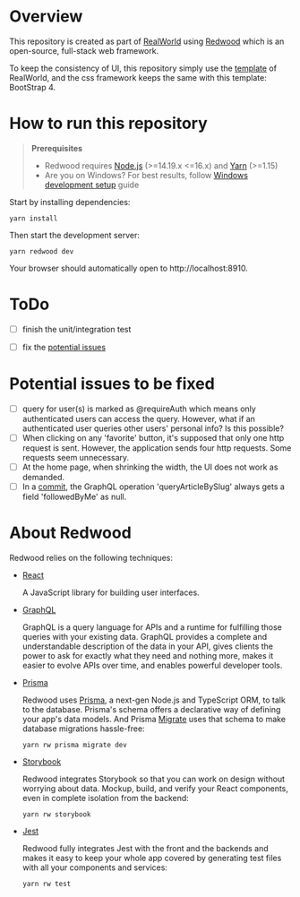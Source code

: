 # Overview

This repository is created as part of [RealWorld](https://github.com/gothinkster/realworld) using [Redwood](https://redwoodjs.com/) which is an open-source, full-stack web framework.

To keep the consistency of UI, this repository simply use the [template](https://realworld-docs.netlify.app/docs/specs/frontend-specs/templates/) of RealWorld, and the css framework keeps the same with this template: BootStrap 4.

# How to run this repository

> **Prerequisites**
>
> - Redwood requires [Node.js](https://nodejs.org/en/) (>=14.19.x <=16.x) and [Yarn](https://yarnpkg.com/) (>=1.15)
> - Are you on Windows? For best results, follow [Windows development setup](https://redwoodjs.com/docs/how-to/windows-development-setup) guide

Start by installing dependencies:

```
yarn install
```

Then start the development server:

```
yarn redwood dev
```

Your browser should automatically open to http://localhost:8910.


# ToDo

- [ ] finish the unit/integration test
- [ ] fix the [potential issues](#potential-issues-to-be-fixed)


# Potential issues to be fixed

- [ ] query for user(s) is marked as @requireAuth which means only authenticated users can access the query. However, what if an authenticated user queries other users' personal info? Is this possible?
- [ ] When clicking on any 'favorite' button, it's supposed that only one http request is sent. However, the application sends four http requests. Some requests seem unnecessary.
- [ ] At the home page, when shrinking the width, the UI does not work as demanded.
- [ ] In a [commit](https://github.com/TristanWYL/redwood-realworld-example-app/commit/744fb6ee37ff4121d91b49e7f86e7077f608ee36), the GraphQL operation 'queryArticleBySlug' always gets a field 'followedByMe' as null.

<!-- # Issues about redwoodjs

- [ ] When running `const { isAuthenticated, currentUser } = useAuth()`, sometimes `isAuthenticated` is `true`, while `currentUser` is `undefined`. **Seems only happen when the backend service is down** -->

# About Redwood

Redwood relies on the following techniques:

- [React](https://reactjs.org/)

  A JavaScript library for building user interfaces.

- [GraphQL](https://graphql.org/)

  GraphQL is a query language for APIs and a runtime for fulfilling those queries with your existing data. GraphQL provides a complete and understandable description of the data in your API, gives clients the power to ask for exactly what they need and nothing more, makes it easier to evolve APIs over time, and enables powerful developer tools.

- [Prisma](https://www.prisma.io/)

  Redwood uses [Prisma](https://www.prisma.io/), a next-gen Node.js and TypeScript ORM, to talk to the database. Prisma's schema offers a declarative way of defining your app's data models. And Prisma [Migrate](https://www.prisma.io/migrate) uses that schema to make database migrations hassle-free:

  ```
  yarn rw prisma migrate dev
  ```

- [Storybook](https://storybook.js.org/)

  Redwood integrates Storybook so that you can work on design without worrying about data.
  Mockup, build, and verify your React components, even in complete isolation from the backend:

  ```
  yarn rw storybook
  ```

- [Jest](https://jestjs.io/)

  Redwood fully integrates Jest with the front and the backends and makes it easy to keep your whole app covered by generating test files with all your components and services:

  ```
  yarn rw test
  ```
